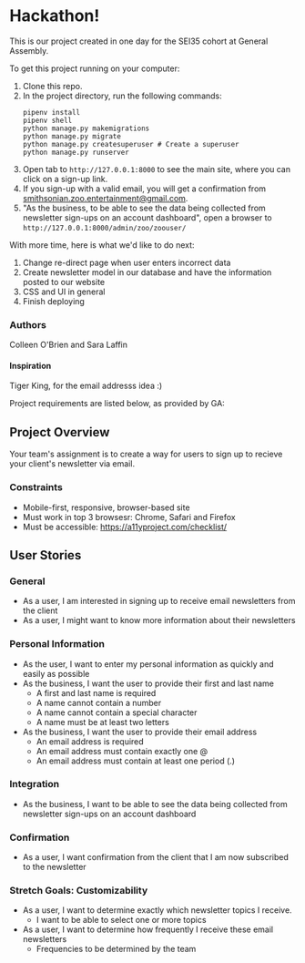 # Hackathon!

This is our project created in one day for the SEI35 cohort at General Assembly. 

To get this project running on your computer:
1. Clone this repo.
1. In the project directory, run the following commands:
   ```
   pipenv install
   pipenv shell
   python manage.py makemigrations
   python manage.py migrate
   python manage.py createsuperuser # Create a superuser
   python manage.py runserver
   ```
1. Open tab to `http://127.0.0.1:8000` to see the main site, where you can click on a sign-up link.
1. If you sign-up with a valid email, you will get a confirmation from smithsonian.zoo.entertainment@gmail.com.
1. "As the business, to be able to see the data being collected from newsletter sign-ups on an account dashboard", open a browser to `http://127.0.0.1:8000/admin/zoo/zoouser/`

With more time, here is what we'd like to do next:
1. Change re-direct page when user enters incorrect data
1. Create newsletter model in our database and have the information posted to our website
1. CSS and UI in general
1. Finish deploying

### Authors

Colleen O'Brien and Sara Laffin

#### Inspiration

Tiger King, for the email addresss idea :)


Project requirements are listed below, as provided by GA:

## Project Overview
Your team's assignment is to create a way for users to sign up to recieve your client's newsletter via email.

### Constraints
  - Mobile-first, responsive, browser-based site
  - Must work in top 3 browsesr: Chrome, Safari and Firefox
  - Must be accessible: https://a11yproject.com/checklist/

## User Stories

### General
  - As a user, I am interested in signing up to receive email newsletters from the client
  - As a user, I might want to know more information about their newsletters

### Personal Information
  - As the user, I want to enter my personal information as quickly and easily as possible
  - As the business, I want the user to provide their first and last name
    - A first and last name is required
    - A name cannot contain a number
    - A name cannot contain a special character
    - A name must be at least two letters
  - As the business, I want the user to provide their email address
    - An email address is required
    - An email address must contain exactly one @
    - An email address must contain at least one period (.)

### Integration
  - As the business, I want to be able to see the data being collected from newsletter sign-ups on an account dashboard

### Confirmation
  - As a user, I want confirmation from the client that I am now subscribed to the newsletter

### Stretch Goals: Customizability
  - As a user, I want to determine exactly which newsletter topics I receive.
    - I want to be able to select one or more topics
  - As a user, I want to determine how frequently I receive these email newsletters
    - Frequencies to be determined by the team
